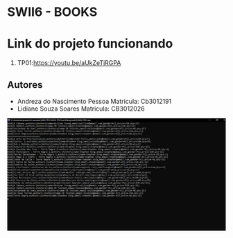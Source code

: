 # SWII6 - BOOKS 

# Link do projeto funcionando

1.  TP01:https://youtu.be/aUkZeTjRGPA


## Autores

- Andreza do Nascimento Pessoa  Matricula: Cb3012191
- Lidiane Souza Soares  Matricula: CB3012026

<img src="console.png"/>
